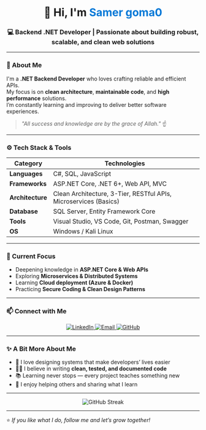 <!-- Banner -->
<h1 align="center">👋 Hi, I'm <span style="color:#0078D7;">Samer goma0</span></h1>
<h3 align="center">💻 Backend .NET Developer | Passionate about building robust, scalable, and clean web solutions</h3>

---

### 🧠 About Me

I'm a **.NET Backend Developer** who loves crafting reliable and efficient APIs.  
My focus is on **clean architecture**, **maintainable code**, and **high performance** solutions.  
I’m constantly learning and improving to deliver better software experiences.  

> _"All success and knowledge are by the grace of Allah."_ ☝️

---

### ⚙️ Tech Stack & Tools

<div align="center">

| Category | Technologies |
|-----------|---------------|
| **Languages** | C#, SQL, JavaScript |
| **Frameworks** | ASP.NET Core, .NET 6+, Web API, MVC |
| **Architecture** | Clean Architecture, 3-Tier, RESTful APIs, Microservices (Basics) |
| **Database** | SQL Server, Entity Framework Core |
| **Tools** | Visual Studio, VS Code, Git, Postman, Swagger |
| **OS** | Windows / Kali Linux |

</div>

---

### 🚀 Current Focus

- Deepening knowledge in **ASP.NET Core & Web APIs**
- Exploring **Microservices & Distributed Systems**
- Learning **Cloud deployment (Azure & Docker)**  
- Practicing **Secure Coding & Clean Design Patterns**

---

### 📫 Connect with Me

<p align="center">
  <a href="https://www.linkedin.com/in/samergoma0" target="_blank">
    <img src="https://img.shields.io/badge/LinkedIn-0078D7?style=for-the-badge&logo=linkedin&logoColor=white" alt="LinkedIn"/>
  </a>
  <a href="mailto:samergoma0@gmail.com">
    <img src="https://img.shields.io/badge/Email-samergoma0%40gmail.com-red?style=for-the-badge&logo=gmail&logoColor=white" alt="Email"/>
  </a>
  <a href="https://github.com/samergoma0">
    <img src="https://img.shields.io/badge/GitHub-samergoma0-black?style=for-the-badge&logo=github" alt="GitHub"/>
  </a>
</p>

---

### ✨ A Bit More About Me

- 🧩 I love designing systems that make developers’ lives easier  
- 🧘‍♂️ I believe in writing **clean, tested, and documented code**  
- 📚 Learning never stops — every project teaches something new  
- 💬 I enjoy helping others and sharing what I learn  

---

<p align="center">
  <img src="https://github-readme-streak-stats.herokuapp.com?user=samergoma0&theme=tokyonight&hide_border=true" alt="GitHub Streak"/>
</p>

---

⭐ _If you like what I do, follow me and let’s grow together!_
